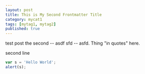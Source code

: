 ```yaml
---
layout: post
title: This is My Second Frontmatter Title
category: mycat1
tags: [mytag1, mytag2]
published: true
---
```


test post the second -- asdf sfd -- asfd. Thing "in quotes" here.

second line

```javascript
var s = 'Hello World';
alert(s);
```
